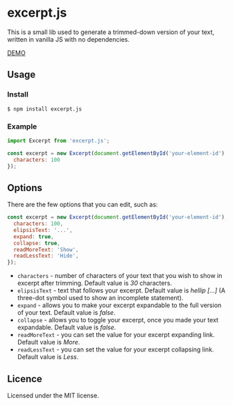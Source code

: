 # excerpt.js

This is a small lib used to generate a trimmed-down version of your text, written in vanilla JS with no dependencies.

[DEMO](https://codepen.io/choogoor/pen/WNvZyGX)

## Usage

### Install
```console
$ npm install excerpt.js
```

### Example
```js
import Excerpt from 'excerpt.js';

const excerpt = new Excerpt(document.getElementById('your-element-id'), {
  characters: 100
});

```

## Options

There are the few options that you can edit, such as:

```js
const excerpt = new Excerpt(document.getElementById('your-element-id'), {
  characters: 100,
  elipsisText: '...',
  expand: true,
  collapse: true,
  readMoreText: 'Show',
  readLessText: 'Hide',
});

```

- `characters` - number of characters of your text that you wish to show in excerpt after trimming. Default value is *30* characters.
- `elipsisText` - text that follows your excerpt. Default value is *hellip [...]* (A three-dot symbol used to show an incomplete statement).
- `expand` - allows you to make your excerpt expandable to the full version of your text. Default value is *false*.
- `collapse` - allows you to toggle your excerpt, once you made your text expandable. Default value is *false*.
- `readMoreText` - you can set the value for your excerpt expanding link. Default value is *More*.
- `readLessText` - you can set the value for your excerpt collapsing link. Default value is *Less*.

## Licence

Licensed under the MIT license.
